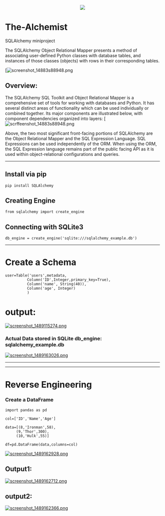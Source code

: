 <p align="center">
  <img src="https://hsto.org/getpro/habr/post_images/44b/d2c/c98/44bd2cc98f2ca6e5d689f21c772ce56e.png">
</p>

# The-Alchemist
SQLAlchemy miniproject


The SQLAlchemy Object Relational Mapper presents a method of associating user-defined Python classes with database tables, and instances of those classes (objects) with rows in their corresponding tables.

[![screenshot_14883s88948.png](https://www.tutorialspoint.com/turbogears/images/orm.jpg)

## Overview:
The SQLAlchemy SQL Toolkit and Object Relational Mapper is a comprehensive set of tools for working with databases and Python. It has several distinct areas of functionality which can be used individually or combined together. Its major components are illustrated below, with component dependencies organized into layers:
[![scrffeenshot_14883s88948.png](http://docs.sqlalchemy.org/en/latest/_images/sqla_arch_small.png)

Above, the two most significant front-facing portions of SQLAlchemy are the Object Relational Mapper and the SQL Expression Language. SQL Expressions can be used independently of the ORM. When using the ORM, the SQL Expression language remains part of the public facing API as it is used within object-relational configurations and queries.
- - - -


## Install via pip
```
pip install SQLAlchemy
```



## Creating Engine
```
from sqlalchemy import create_engine
```


## Connecting with SQLite3
```
db_engine = create_engine('sqlite:///sqlalchemy_example.db')
```
- - - -

# Create a Schema
```
user=Table('users',metadata,
          Column('ID',Integer,primary_key=True),
          Column('name', String(40)),
          Column('age', Integer)
          )
```

          
# output:
[![screenshot_1489115274.png](https://s19.postimg.org/7c9qtfeb7/screenshot_1489115274.png)](https://postimg.org/image/3snt3mblb/)

### Actual Data stored in SQLite db_engine: sqlalchemy_example.db
[![screenshot_1489163026.png](https://s19.postimg.org/anghc9xrn/screenshot_1489163026.png)](https://postimg.org/image/tfscfuu5r/)

- - - -
- - - -
# Reverse Engineering 

### Create a DataFrame
```
import pandas as pd

col=['ID','Name','Age']

data=[(8,'Ironman',58),
     (9,'Thor',300),
     (10,'Hulk',55)]
     
df=pd.DataFrame(data,columns=col)
```
[![screenshot_1489162928.png](https://s19.postimg.org/84q6xumnn/screenshot_1489162928.png)](https://postimg.org/image/am1y546jz/)

## Output1:
[![screenshot_1489162712.png](https://s19.postimg.org/tolbs1hkj/screenshot_1489162712.png)](https://postimg.org/image/4vbrrdyjz/)

## output2:
[![screenshot_1489162366.png](https://s19.postimg.org/h4usi1ir7/screenshot_1489162366.png)](https://postimg.org/image/ciyo9ox7z/)
